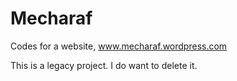 # Mecharaf
Codes for a website, www.mecharaf.wordpress.com

This is a legacy project. I do want to delete it.
